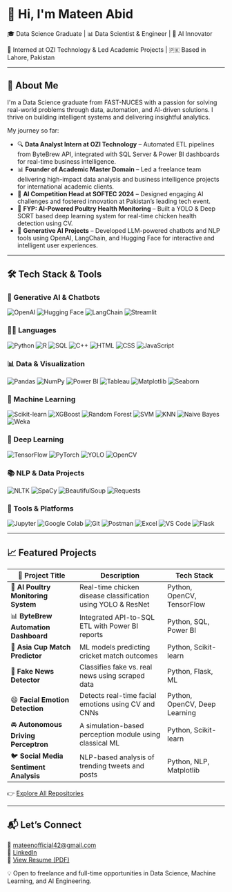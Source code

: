 # 👋 Hi, I'm Mateen Abid  
🎓 Data Science Graduate | 📊 Data Scientist & Engineer | 🤖 AI Innovator  

💼 Interned at OZI Technology & Led Academic Projects | 🇵🇰 Based in Lahore, Pakistan  

---

## 🚀 About Me  
I'm a Data Science graduate from FAST-NUCES with a passion for solving real-world problems through data, automation, and AI-driven solutions. I thrive on building intelligent systems and delivering insightful analytics.

My journey so far:  
- 🔍 **Data Analyst Intern at OZI Technology** – Automated ETL pipelines from ByteBrew API, integrated with SQL Server & Power BI dashboards for real-time business intelligence.  
- 📊 **Founder of Academic Master Domain** – Led a freelance team delivering high-impact data analysis and business intelligence projects for international academic clients.  
- 🧠 **AI Competition Head at SOFTEC 2024** – Designed engaging AI challenges and fostered innovation at Pakistan’s leading tech event.  
- 🐔 **FYP: AI-Powered Poultry Health Monitoring** – Built a YOLO & Deep SORT based deep learning system for real-time chicken health detection using CV.  
- 🤖 **Generative AI Projects** – Developed LLM-powered chatbots and NLP tools using OpenAI, LangChain, and Hugging Face for interactive and intelligent user experiences.

---

## 🛠️ Tech Stack & Tools  

### 🌟 Generative AI & Chatbots  
![OpenAI](https://img.shields.io/badge/-OpenAI-412991?style=for-the-badge&logo=openai&logoColor=white)
![Hugging Face](https://img.shields.io/badge/-Hugging%20Face-FFD21F?style=for-the-badge&logo=huggingface&logoColor=black)
![LangChain](https://img.shields.io/badge/-LangChain-2E2E2E?style=for-the-badge)
![Streamlit](https://img.shields.io/badge/-Streamlit-FF4B4B?style=for-the-badge&logo=streamlit&logoColor=white)

### 👨‍💻 Languages  
![Python](https://img.shields.io/badge/-Python-3776AB?style=for-the-badge&logo=python&logoColor=white)
![R](https://img.shields.io/badge/-R-276DC3?style=for-the-badge&logo=r&logoColor=white)
![SQL](https://img.shields.io/badge/-SQL-4479A1?style=for-the-badge&logo=postgresql&logoColor=white)
![C++](https://img.shields.io/badge/-C++-00599C?style=for-the-badge&logo=c%2B%2B&logoColor=white)
![HTML](https://img.shields.io/badge/-HTML5-E34F26?style=for-the-badge&logo=html5&logoColor=white)
![CSS](https://img.shields.io/badge/-CSS3-1572B6?style=for-the-badge&logo=css3&logoColor=white)
![JavaScript](https://img.shields.io/badge/-JavaScript-F7DF1E?style=for-the-badge&logo=javascript&logoColor=black)

### 📊 Data & Visualization  
![Pandas](https://img.shields.io/badge/-Pandas-150458?style=for-the-badge&logo=pandas&logoColor=white)
![NumPy](https://img.shields.io/badge/-NumPy-013243?style=for-the-badge&logo=numpy&logoColor=white)
![Power BI](https://img.shields.io/badge/-Power%20BI-F2C811?style=for-the-badge&logo=powerbi&logoColor=black)
![Tableau](https://img.shields.io/badge/-Tableau-E97627?style=for-the-badge&logo=tableau&logoColor=white)
![Matplotlib](https://img.shields.io/badge/-Matplotlib-11557C?style=for-the-badge&logo=matplotlib&logoColor=white)
![Seaborn](https://img.shields.io/badge/-Seaborn-3E65A2?style=for-the-badge)

### 🤖 Machine Learning  
![Scikit-learn](https://img.shields.io/badge/-Scikit--learn-F7931E?style=for-the-badge&logo=scikit-learn&logoColor=white)
![XGBoost](https://img.shields.io/badge/-XGBoost-EC4E24?style=for-the-badge)
![Random Forest](https://img.shields.io/badge/-Random%20Forest-228B22?style=for-the-badge)
![SVM](https://img.shields.io/badge/-Support%20Vector%20Machine-5B9BD5?style=for-the-badge)
![KNN](https://img.shields.io/badge/-K--Nearest%20Neighbors-FFA500?style=for-the-badge)
![Naive Bayes](https://img.shields.io/badge/-Naive%20Bayes-8A2BE2?style=for-the-badge)
![Weka](https://img.shields.io/badge/-Weka-2C2C2C?style=for-the-badge)

### 🧠 Deep Learning  
![TensorFlow](https://img.shields.io/badge/-TensorFlow-FF6F00?style=for-the-badge&logo=tensorflow&logoColor=white)
![PyTorch](https://img.shields.io/badge/-PyTorch-EE4C2C?style=for-the-badge&logo=pytorch&logoColor=white)
![YOLO](https://img.shields.io/badge/-YOLO-000000?style=for-the-badge)
![OpenCV](https://img.shields.io/badge/-OpenCV-5C3EE8?style=for-the-badge&logo=opencv&logoColor=white)

### 📚 NLP & Data Projects  
![NLTK](https://img.shields.io/badge/-NLTK-4B8BBE?style=for-the-badge)
![SpaCy](https://img.shields.io/badge/-SpaCy-2C5BB4?style=for-the-badge)
![BeautifulSoup](https://img.shields.io/badge/-BeautifulSoup-8B8B8B?style=for-the-badge)
![Requests](https://img.shields.io/badge/-Requests-2A6DB8?style=for-the-badge)

### 🧰 Tools & Platforms  
![Jupyter](https://img.shields.io/badge/-Jupyter-F37626?style=for-the-badge&logo=jupyter&logoColor=white)
![Google Colab](https://img.shields.io/badge/-Colab-F9AB00?style=for-the-badge&logo=googlecolab&logoColor=black)
![Git](https://img.shields.io/badge/-Git-F05032?style=for-the-badge&logo=git&logoColor=white)
![Postman](https://img.shields.io/badge/-Postman-FF6C37?style=for-the-badge&logo=postman&logoColor=white)
![Excel](https://img.shields.io/badge/-Excel-217346?style=for-the-badge&logo=microsoft-excel&logoColor=white)
![VS Code](https://img.shields.io/badge/-VS%20Code-007ACC?style=for-the-badge&logo=visual-studio-code&logoColor=white)
![Flask](https://img.shields.io/badge/-Flask-000000?style=for-the-badge&logo=flask&logoColor=white)

---

## 📈 Featured Projects  

| 🚀 Project Title | Description | Tech Stack |
|------------------|-------------|------------|
| 🐔 **AI Poultry Monitoring System** | Real-time chicken disease classification using YOLO & ResNet | Python, OpenCV, TensorFlow |
| 📊 **ByteBrew Automation Dashboard** | Integrated API-to-SQL ETL with Power BI reports | Python, SQL, Power BI |
| 🏏 **Asia Cup Match Predictor** | ML models predicting cricket match outcomes | Python, Scikit-learn |
| 📰 **Fake News Detector** | Classifies fake vs. real news using scraped data | Python, Flask, ML |
| 😄 **Facial Emotion Detection** | Detects real-time facial emotions using CV and CNNs | Python, OpenCV, Deep Learning |
| 🚘 **Autonomous Driving Perceptron** | A simulation-based perception module using classical ML | Python, Scikit-learn |
| 🐦 **Social Media Sentiment Analysis** | NLP-based analysis of trending tweets and posts | Python, NLP, Matplotlib |

👉 [Explore All Repositories](https://github.com/Mateen-Abid?tab=repositories)

---

## 📬 Let’s Connect  

📧 mateenofficial42@gmail.com  
🔗 [LinkedIn](https://www.linkedin.com/in/mateen-abid-77a5ba246)  
📄 [View Resume (PDF)](https://github.com/Mateen-Abid/My_CV/blob/main/MateenAbid.pdf)  

💡 Open to freelance and full-time opportunities in Data Science, Machine Learning, and AI Engineering.
